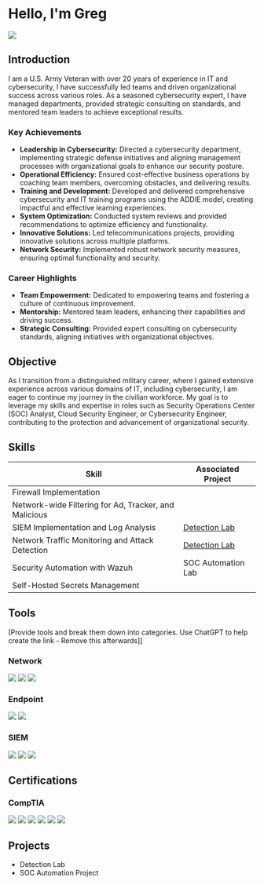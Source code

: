 # Hello, I'm Greg
<a href="https://www.linkedin.com/in/greg-moore-tecsec"><img src="https://img.shields.io/badge/-LinkedIn-0072b1?&style=for-the-badge&logo=linkedin&logoColor=white" /></a>

## Introduction
I am a U.S. Army Veteran with over 20 years of experience in IT and cybersecurity, I have successfully led teams and driven organizational success across various roles. As a seasoned cybersecurity expert, I have managed departments, provided strategic consulting on standards, and mentored team leaders to achieve exceptional results.

### Key Achievements
<ul>
    <li><b>Leadership in Cybersecurity:</b> Directed a cybersecurity department, implementing strategic defense initiatives and aligning management processes with organizational goals to enhance our security posture.</li>
    <li><b>Operational Efficiency:</b> Ensured cost-effective business operations by coaching team members, overcoming obstacles, and delivering results.</li>
    <li><b>Training and Development:</b> Developed and delivered comprehensive cybersecurity and IT training programs using the ADDIE model, creating impactful and effective learning experiences.</li>
    <li><b>System Optimization:</b> Conducted system reviews and provided recommendations to optimize efficiency and functionality.</li>
    <li><b>Innovative Solutions:</b> Led telecommunications projects, providing innovative solutions across multiple platforms.</li>
    <li><b>Network Security:</b> Implemented robust network security measures, ensuring optimal functionality and security.</li>
</ul>

### Career Highlights
<ul>
    <li><b>Team Empowerment:</b> Dedicated to empowering teams and fostering a culture of continuous improvement.</li>
    <li><b>Mentorship:</b> Mentored team leaders, enhancing their capabilities and driving success.</li>
    <li><b>Strategic Consulting:</b> Provided expert consulting on cybersecurity standards, aligning initiatives with organizational objectives.</li>
</ul>

## Objective
As I transition from a distinguished military career, where I gained extensive experience across various domains of IT, including cybersecurity, I am eager to continue my journey in the civilian workforce. My goal is to leverage my skills and expertise in roles such as Security Operations Center (SOC) Analyst, Cloud Security Engineer, or Cybersecurity Engineer, contributing to the protection and advancement of organizational security.

## Skills
| Skill                                         | Associated Project         |
|-----------------------------------------------|----------------------------|
| Firewall Implementation                       |                             |
| Network-wide Filtering for Ad, Tracker, and Malicious |                    |
| SIEM Implementation and Log Analysis          | <a href="https://google.com">Detection Lab</a>|
| Network Traffic Monitoring and Attack Detection | <a href="https://google.com">Detection Lab</a>|
| Security Automation with Wazuh                | SOC Automation Lab|
| Self-Hosted Secrets Management

## Tools
[Provide tools and break them down into categories. Use ChatGPT to help create the link - Remove this afterwards]]

### Network
<div>
    <img src="https://img.shields.io/badge/-Wireshark-1679A7?&style=for-the-badge&logo=Wireshark&logoColor=white"/>
    <img src="https://img.shields.io/badge/-Suricata-EF3B2D?&style=for-the-badge&logo=Suricata&logoColor=white"/>
    <img src="https://img.shields.io/badge/-Zeek-777BB4?&style=for-the-badge&logo=Zeek&logoColor=white"/>
</div>

### Endpoint
<div>
    <img src="https://img.shields.io/badge/-Microsoft_Defender_for_Endpoint-00A4EF?&style=for-the-badge&logo=Microsoft&logoColor=white" />
    <img src="https://img.shields.io/badge/-Velociraptor-4B275F?&style=for-the-badge&logo=Velociraptor&logoColor=white" />
</div>

### SIEM
<div>
    <img src="https://img.shields.io/badge/-Microsoft_Sentinel-0078D4?&style=for-the-badge&logo=Microsoft&logoColor=white" />
    <img src="https://img.shields.io/badge/-Splunk-000000?&style=for-the-badge&logo=Splunk&logoColor=white" />
    <img src="https://img.shields.io/badge/-Elastic-005571?&style=for-the-badge&logo=Elastic&logoColor=white" />
</div>

## Certifications
### CompTIA
<div>
    <a href="https://www.credly.com/badges/747a6ca0-42b5-4879-8e76-c3d32986de95"><img src="https://github.com/gregorymoorejr/certification-badge-images/blob/main/CompTIA/comptia-a-ce-certification.1.png"/></a>
    <a href="https://www.credly.com/badges/aa590dd1-c142-44cd-8b41-473fd36b46d5"><img src="https://github.com/gregorymoorejr/certification-badge-images/blob/main/CompTIA/comptia-network-ce-certification.1.png"/></a>
    <a href="https://www.credly.com/badges/b2b36229-1300-47be-ba87-97ff4aec2c1a"><img src="https://github.com/gregorymoorejr/certification-badge-images/blob/main/CompTIA/comptia-security-ce-certification.png"/></a>
    <a href="https://www.credly.com/badges/472134ed-9145-4725-9554-8d72ca4d6b51"><img src="https://github.com/gregorymoorejr/certification-badge-images/blob/main/CompTIA/comptia-cloud-ce-certification.1.png"/></a>
    <a href="https://www.credly.com/badges/38635425-8f12-48d3-8dae-fab58a6c7392"><img src="https://github.com/gregorymoorejr/certification-badge-images/blob/main/CompTIA/comptia-server-certification.4.png"/></a>
    <a href="https://www.credly.com/badges/cd78f9ca-c35d-4582-9c88-35ca5b4960d2"><img src="https://github.com/gregorymoorejr/certification-badge-images/blob/main/CompTIA/comptia-project-certification.1.png"/></a>   
</div>



## Projects
- Detection Lab
- SOC Automation Project
